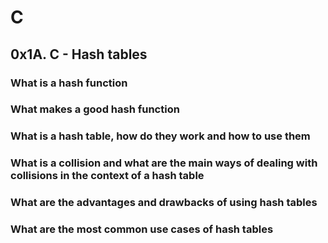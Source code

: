 # C
## 0x1A. C - Hash tables
### What is a hash function
### What makes a good hash function
### What is a hash table, how do they work and how to use them
### What is a collision and what are the main ways of dealing with collisions in the context of a hash table
### What are the advantages and drawbacks of using hash tables
### What are the most common use cases of hash tables
